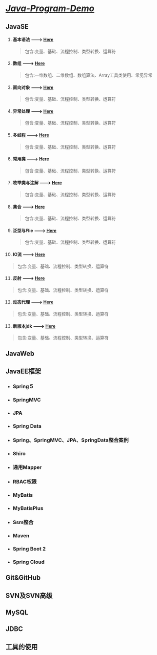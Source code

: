 # *<u>**Java-Program-Demo**</u>*



## JavaSE

1. #### 基本语法 ---> [Here](https://github.com/letengzz/JC-JavaPro/tree/master/JavaSE/src/https://github.com/letengzz/JavaDemo/tree/master/JavaSE/src/%E5%9F%BA%E7%A1%80%E7%9F%A5%E8%AF%86)

   > 包含:变量、基础、流程控制、类型转换、运算符



2. #### 数组 ---> [Here](https://github.com/letengzz/JC-JavaPro/tree/master/JavaSE/src/)

   > 包含:一维数组、二维数组、数组算法、Array工具类使用、常见异常




3. #### 面向对象 ---> [Here](https://github.com/letengzz/JC-JavaPro/tree/master/JavaSE/src/https://github.com/letengzz/JC-JavaPro/tree/master/JavaSE/src/https://github.com/letengzz/JC-JavaPro/tree/master/JavaSE/src/)

   > 包含:变量、基础、流程控制、类型转换、运算符




4. #### 异常处理 ---> [Here](https://github.com/letengzz/JC-JavaPro/tree/master/JavaSE/src/)

   > 包含:变量、基础、流程控制、类型转换、运算符




5. #### 多线程 ---> [Here](https://github.com/letengzz/JC-JavaPro/tree/master/JavaSE/src/)

   > 包含:变量、基础、流程控制、类型转换、运算符




6. #### 常用类 ---> [Here](https://github.com/letengzz/JC-JavaPro/tree/master/JavaSE/src/)

   > 包含:变量、基础、流程控制、类型转换、运算符




7. #### 枚举类与注解 ---> [Here](https://github.com/letengzz/JC-JavaPro/tree/master/JavaSE/src/)

   > 包含:变量、基础、流程控制、类型转换、运算符




8. #### 集合 ---> [Here](https://github.com/letengzz/JC-JavaPro/tree/master/JavaSE/src/)

   > 包含:变量、基础、流程控制、类型转换、运算符




9. #### 泛型与Flie ---> [Here](https://github.com/letengzz/JC-JavaPro/tree/master/JavaSE/src/)

   > 包含:变量、基础、流程控制、类型转换、运算符




10. #### IO流 ---> [Here](https://github.com/letengzz/JC-JavaPro/tree/master/JavaSE/src/)

> 包含:变量、基础、流程控制、类型转换、运算符




11. #### 反射 ---> [Here](https://github.com/letengzz/JC-JavaPro/tree/master/JavaSE/src/)

> 包含:变量、基础、流程控制、类型转换、运算符




12. #### 动态代理 ---> [Here](https://github.com/letengzz/JC-JavaPro/tree/master/JavaSE/src/)

> 包含:变量、基础、流程控制、类型转换、运算符




13. #### 新版本jdk ---> [Here](https://github.com/letengzz/JC-JavaPro/tree/master/JavaSE/src/)

> 包含:变量、基础、流程控制、类型转换、运算符






## JavaWeb

## JavaEE框架

- ### 	Spring５


- ### 	SpringMVC

- ### 	JPA

- ### 	Spring Data

- ### 	Spring、SpringMVC、JPA、SpringData整合案例

- ### 	Shiro

- ### 	通用Mapper

- ### 	RBAC权限

- ### 	MyBatis

- ### 	MyBatisPlus

- ### 	Ssm整合

- ### 	Maven

- ### 	Spring Boot 2

- ### 	Spring Cloud

## Git&GitHub

## SVN及SVN高级

## MySQL



## JDBC



## 工具的使用

